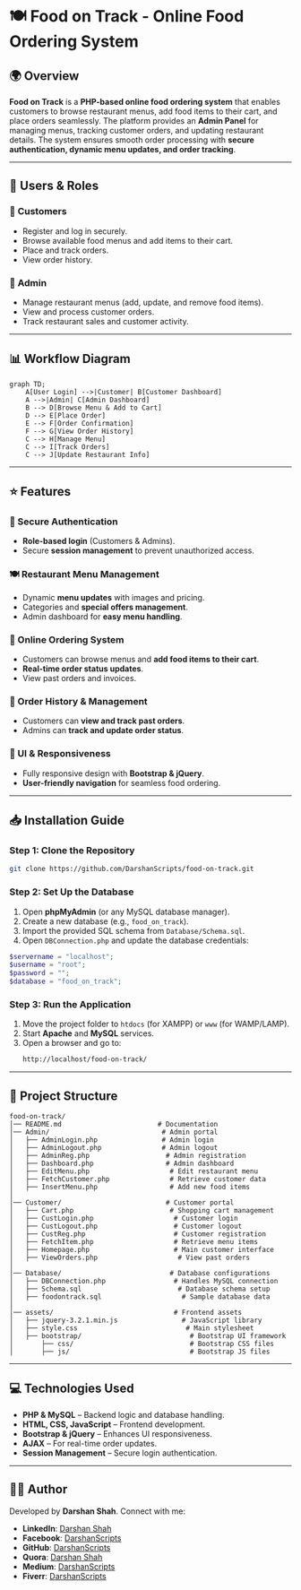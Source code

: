 # 🍽️ Food on Track - Online Food Ordering System

## 🌍 Overview

**Food on Track** is a **PHP-based online food ordering system** that enables customers to browse restaurant menus, add food items to their cart, and place orders seamlessly. The platform provides an **Admin Panel** for managing menus, tracking customer orders, and updating restaurant details. The system ensures smooth order processing with **secure authentication, dynamic menu updates, and order tracking**.

---

## 👥 Users & Roles

### 🍔 **Customers**
- Register and log in securely.
- Browse available food menus and add items to their cart.
- Place and track orders.
- View order history.

### 🏪 **Admin**
- Manage restaurant menus (add, update, and remove food items).
- View and process customer orders.
- Track restaurant sales and customer activity.

---

## 📊 Workflow Diagram

```mermaid
graph TD;
    A[User Login] -->|Customer| B[Customer Dashboard]
    A -->|Admin| C[Admin Dashboard]
    B --> D[Browse Menu & Add to Cart]
    D --> E[Place Order]
    E --> F[Order Confirmation]
    F --> G[View Order History]
    C --> H[Manage Menu]
    C --> I[Track Orders]
    C --> J[Update Restaurant Info]
```

---

## ⭐ Features

### 🔑 Secure Authentication
- **Role-based login** (Customers & Admins).
- Secure **session management** to prevent unauthorized access.

### 🍽️ Restaurant Menu Management
- Dynamic **menu updates** with images and pricing.
- Categories and **special offers management**.
- Admin dashboard for **easy menu handling**.

### 🛒 Online Ordering System
- Customers can browse menus and **add food items to their cart**.
- **Real-time order status updates**.
- View past orders and invoices.

### 📜 Order History & Management
- Customers can **view and track past orders**.
- Admins can **track and update order status**.

### 🎨 UI & Responsiveness
- Fully responsive design with **Bootstrap & jQuery**.
- **User-friendly navigation** for seamless food ordering.

---

## 📥 Installation Guide

### Step 1: Clone the Repository
```sh
git clone https://github.com/DarshanScripts/food-on-track.git
```

### Step 2: Set Up the Database
1. Open **phpMyAdmin** (or any MySQL database manager).
2. Create a new database (e.g., `food_on_track`).
3. Import the provided SQL schema from `Database/Schema.sql`.
4. Open `DBConnection.php` and update the database credentials:
```php
$servername = "localhost";
$username = "root";
$password = "";
$database = "food_on_track";
```

### Step 3: Run the Application
1. Move the project folder to `htdocs` (for XAMPP) or `www` (for WAMP/LAMP).
2. Start **Apache** and **MySQL** services.
3. Open a browser and go to:
   ```sh
   http://localhost/food-on-track/
   ```

---

## 📂 Project Structure

```
food-on-track/
│── README.md                        # Documentation
│── Admin/                            # Admin portal
│   ├── AdminLogin.php                # Admin login
│   ├── AdminLogout.php               # Admin logout
│   ├── AdminReg.php                   # Admin registration
│   ├── Dashboard.php                  # Admin dashboard
│   ├── EditMenu.php                    # Edit restaurant menu
│   ├── FetchCustomer.php               # Retrieve customer data
│   ├── InsertMenu.php                  # Add new food items
│
│── Customer/                          # Customer portal
│   ├── Cart.php                        # Shopping cart management
│   ├── CustLogin.php                    # Customer login
│   ├── CustLogout.php                   # Customer logout
│   ├── CustReg.php                      # Customer registration
│   ├── FetchItem.php                    # Retrieve menu items
│   ├── Homepage.php                     # Main customer interface
│   ├── ViewOrders.php                    # View past orders
│
│── Database/                           # Database configurations
│   ├── DBConnection.php                 # Handles MySQL connection
│   ├── Schema.sql                        # Database schema setup
│   ├── foodontrack.sql                    # Sample database data
│
│── assets/                              # Frontend assets
│   ├── jquery-3.2.1.min.js                # JavaScript library
│   ├── style.css                           # Main stylesheet
│   ├── bootstrap/                           # Bootstrap UI framework
│       ├── css/                             # Bootstrap CSS files
│       ├── js/                              # Bootstrap JS files
```

---

## 💻 Technologies Used
- **PHP & MySQL** – Backend logic and database handling.
- **HTML, CSS, JavaScript** – Frontend development.
- **Bootstrap & jQuery** – Enhances UI responsiveness.
- **AJAX** – For real-time order updates.
- **Session Management** – Secure login authentication.

---

## 👨‍💻 Author
Developed by **Darshan Shah**. Connect with me:

- **LinkedIn**: [Darshan Shah](https://www.linkedin.com/in/darshan-shah-tech/)
- **Facebook**: [DarshanScripts](https://www.facebook.com/DarshanScripts)
- **GitHub**: [DarshanScripts](https://github.com/DarshanScripts)
- **Quora**: [Darshan Shah](https://www.quora.com/profile/Darshan-Shah-1056)
- **Medium**: [DarshanScripts](https://medium.com/@DarshanScripts)
- **Fiverr**: [DarshanScripts](https://www.fiverr.com/darshanscripts)
